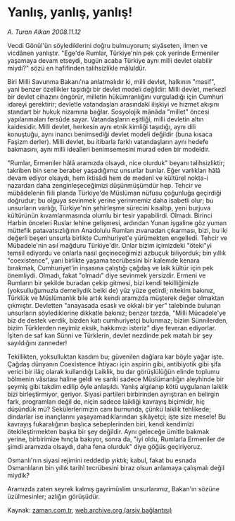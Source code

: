 # Yanlış, yanlış, yanlış!

*A. Turan Alkan 2008.11.12*

<tr><td class="metin" colspan="2" style="padding-top: 20px; padding-left: 5px; padding-right: 10px;">Vecdi Gönül'ün söylediklerini doğru bulmuyorum; siyâseten, ilmen ve vicdânen yanlıştır. "Ege'de Rumlar, Türkiye'nin pek çok yerinde Ermeniler yaşamaya devam etseydi, bugün acaba Türkiye aynı milli devlet olabilir miydi?" sözü en hafifinden talihsizlikle mâluldür.</td></tr><tr><td class="metin" colspan="2" style="padding-top: 20px; padding-left: 5px; padding-right: 10px;"><p>Biri Milli Savunma Bakanı'na anlatmalıdır ki, milli devlet, halkının "masif", yani benzer özellikler taşıdığı bir devlet modeli değildir: Milli devlet, merkezî bir devlet cihazını öngörür, milletin hükümranlığını vurguladığı için Cumhuri idareyi gerektirir; devletle vatandaşları arasındaki ilişkiyi ve hizmet akışını standart bir hukuk nizamına bağlar. Sosyolojik mânâda "millet" öncesi yapılanmaları fersûde sayar. Vatandaşların eşitliği, milli devletin altın kaidesidir. Milli devlet, herkesin aynı etnik kimliği taşıdığı, aynı dili konuştuğu, aynı inancı benimsediği devlet modeli değildir (buna kısaca Faşizm derler). Milli devlet, bu itibarla farklı vatandaşların aynı hedefe bakmasını, aynı milli idealleri benimsemesini murad eden bir modeldir.
<p>"Rumlar, Ermeniler hâlâ aramızda olsaydı, nice olurduk" beyanı talihsizliktir; takriben bin sene beraber yaşadığımız unsurlar bunlar. Eğer varlıkları hâlâ devam ediyor olsaydı, hem iktisâdi hem de medenî ve kültürel nokta-i nazardan daha zenginleşeceğimizi düşünmüşümdür hep. Tehcir ve mübâdelenin fiili planda Türkiye'de Müslüman nüfusu çoğunluğa geçirdiği doğrudur; bu olguya sevinmek yerine yerinmemiz daha isabetli olur; bu unsurların varlığı, Türkiye'nin şehirleşme sürecini kısaltıp, yeni burjuva kültürünün kıvamlanmasında olumlu bir tesir yapabilirdi. Olmadı. Birinci Harbin önceleri Ruslar lehine gelişmesi, ardından Yunan işgaline göz yuman müttefik patavatsızlığının Anadolulu Rumları zıvanadan çıkarması, bizi, bu iki değerli beşeri unsurla birlikte Cumhuriyet'e yürümekten engelledi. Tehcir ve Mübadele'nin asıl mağduru Türkiye'dir. Onlar bizim içimizdeki "öteki"yi temsil ediyordu ve onlarla nasıl geçineceğimizi azbuçuk biliyorduk; bin yıllık "coexistence", yani birlikte yaşama tecrübesini bir kalemde kenara bırakmak, Cumhuriyet'in inşasına çalıştığı çağdaş ve laik kültür için pek önemliydi. Olmadı, fakat "olmadı" diye sevinmek yersizdir. Ermeni ve Rumların bir şekilde buradan çekip gitmesi, bizi kendi tekilliğimizle (yoksulluğumuzla demeliydik belki de) yüz yüze getirdi; nitekim bakınız, Türklük ve Müslümanlık bile artık kendi aramızda müşterek değer olmaktan çıkmıştır. Devletten "anayasada esaslı ve okkalı bir yer" talebinde bulunan unsurların söylediklerine dikkatle bakınız; benzer tarzda, "Milli Mücadele'ye biz de destek verdik, bizden katı cumhuriyetçi bulunmaz; bizim Sünnilerden, bizim Türklerden neyimiz eksik, hakkımızı isteriz" diye feveran ediyorlar. İşiten de saf kan Sünni ve Türklerin, devlet nezdinde pek matah bir şey sayıldığını zanneder!
<p>Tekillikten, yoksulluktan kasdım bu; güvenilen dağlara kar böyle yağar işte. Çağdaş dünyanın Coexistence ihtiyacı için aspirin gibi, antibiyotik gibi şifa verici bir ilâç olarak kullandığı Laiklik, bu dar görüşlülüğün elinde toplumu bölmenin vâsıtası haline geldi ve sanki sadece Müslümanlığın aleyhinde bir şeymiş gibi takdim edilip öyle anlaşıldı. Yanlış algılanıp kötü uygulanan laiklik bizi birleştirmiyor, geriyor. Siyasi partileri birbirinden ayrıştıran en belirgin fark, programları değil de, niçin sadece laikliği kavrayış biçimidir, hiç düşündük mü? Sekülerlerimizin canı burnunda, çünkü laiklik tehlikede; dindarlar ise inançlarını yaşayamadıklarından şikâyetçi; işte size mesele! Bu kavrayış fukaralığının başlıca sebeplerinden biri, kendi kendimizi ötekileştirmekten başka bir şey değildir. Aynı geleceğe ümitle bakmak yerine, birbirimize hınçla bakıyor, sonra da, "iyi oldu, Rumlarla Ermeniler de şimdi aramızda olsaydı, daha fena olurduk" diye göğüs geçiriyoruz.
<p>Osmanlı'nın siyasi rejimini reddedip yıktık; kabul, fakat bu esnada Osmanlıların bin yıllık tarihî tecrübesini biraz olsun anlamaya çalışmalı değil miydik?
<p>Aramızda zaten seyrek kalmış gayrimüslim unsurlarımız, Bakan'ın sözüne üzülmesinler; azlığın görüşüdür.<br/></p></p></p></p></p></td></tr>

Kaynak: [zaman.com.tr](http://zaman.com.tr/yazar.do?yazino=759378), [web.archive.org (arşiv bağlantısı)](http://web.archive.org/web/20081202015018/http://www.zaman.com.tr:80/yazar.do?yazino=759378)
